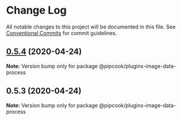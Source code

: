 # Change Log

All notable changes to this project will be documented in this file.
See [Conventional Commits](https://conventionalcommits.org) for commit guidelines.

## [0.5.4](https://github.com/alibaba/pipcook/compare/@pipcook/plugins-image-data-process@0.5.3...@pipcook/plugins-image-data-process@0.5.4) (2020-04-24)

**Note:** Version bump only for package @pipcook/plugins-image-data-process





## 0.5.3 (2020-04-24)

**Note:** Version bump only for package @pipcook/plugins-image-data-process
